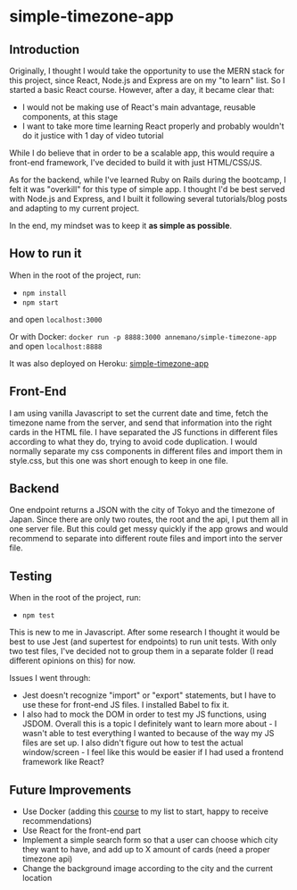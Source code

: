 # simple-timezone-app
## Introduction
Originally, I thought I would take the opportunity to use the MERN stack for this project, since React, Node.js and Express are on my "to learn" list. So I started a basic React course.
However, after a day, it became clear that:
- I would not be making use of React's main advantage, reusable components, at this stage
- I want to take more time learning React properly and probably wouldn't do it justice with 1 day of video tutorial

While I do believe that in order to be a scalable app, this would require a front-end framework, I've decided to build it with just HTML/CSS/JS.

As for the backend, while I've learned Ruby on Rails during the bootcamp, I felt it was "overkill" for this type of simple app. I thought I'd be best served with Node.js and Express, and I built it following several tutorials/blog posts and adapting to my current project.

In the end, my mindset was to keep it **as simple as possible**.

## How to run it
When in the root of the project, run:
- `npm install`
- `npm start`

and open `localhost:3000`

Or with Docker: `docker run -p 8888:3000 annemano/simple-timezone-app` and open `localhost:8888`

It was also deployed on Heroku: [simple-timezone-app](https://simple-timezone-app.herokuapp.com/)

## Front-End
I am using vanilla Javascript to set the current date and time, fetch the timezone name from the server, and send that information into the right cards in the HTML file.
I have separated the JS functions in different files according to what they do, trying to avoid code duplication.
I would normally separate my css components in different files and import them in style.css, but this one was short enough to keep in one file.

## Backend
One endpoint returns a JSON with the city of Tokyo and the timezone of Japan.
Since there are only two routes, the root and the api, I put them all in one server file. But this could get messy quickly if the app grows and would recommend to separate into different route files and import into the server file.

## Testing
When in the root of the project, run:
- `npm test`

This is new to me in Javascript. After some research I thought it would be best to use Jest (and supertest for endpoints) to run unit tests.
With only two test files, I've decided not to group them in a separate folder (I read different opinions on this) for now.

Issues I went through:
- Jest doesn't recognize "import" or "export" statements, but I have to use these for front-end JS files. I installed Babel to fix it.
- I also had to mock the DOM in order to test my JS functions, using JSDOM.
Overall this is a topic I definitely want to learn more about - I wasn't able to test everything I wanted to because of the way my JS files are set up.
I also didn't figure out how to test the actual window/screen - I feel like this would be easier if I had used a frontend framework like React?

## Future Improvements
- Use Docker (adding this [course](https://www.youtube.com/watch?v=fqMOX6JJhGo) to my list to start, happy to receive recommendations)
- Use React for the front-end part
- Implement a simple search form so that a user can choose which city they want to have, and add up to X amount of cards (need a proper timezone api)
- Change the background image according to the city and the current location

